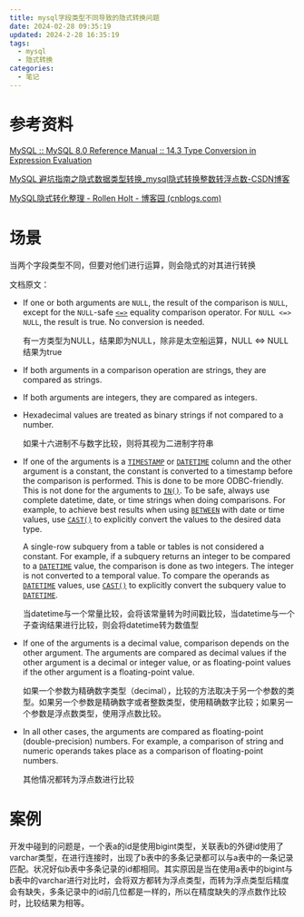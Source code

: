 ```yaml
---
title: mysql字段类型不同导致的隐式转换问题
date: 2024-02-28 09:35:19
updated: 2024-2-28 16:35:19
tags:
  - mysql
  - 隐式转换
categories:
  - 笔记
---
```


# 参考资料

[MySQL :: MySQL 8.0 Reference Manual :: 14.3 Type Conversion in Expression Evaluation](https://dev.mysql.com/doc/refman/8.0/en/type-conversion.html)

[MySQL 避坑指南之隐式数据类型转换_mysql隐式转换整数转浮点数-CSDN博客](https://blog.csdn.net/horses/article/details/118120395)

[MySQL隐式转化整理 - Rollen Holt - 博客园 (cnblogs.com)](https://www.cnblogs.com/rollenholt/p/5442825.html)

# 场景

当两个字段类型不同，但要对他们进行运算，则会隐式的对其进行转换

文档原文：

- If one or both arguments are `NULL`, the result of the comparison is `NULL`, except for the `NULL`-safe [`<=>`](https://dev.mysql.com/doc/refman/8.0/en/comparison-operators.html#operator_equal-to) equality comparison operator. For `NULL <=> NULL`, the result is true. No conversion is needed.

    有一方类型为NULL，结果即为NULL，除非是太空船运算，NULL \<=\> NULL结果为true

- If both arguments in a comparison operation are strings, they are compared as strings.

- If both arguments are integers, they are compared as integers.

- Hexadecimal values are treated as binary strings if not compared to a number.

    如果十六进制不与数字比较，则将其视为二进制字符串

- If one of the arguments is a [`TIMESTAMP`](https://dev.mysql.com/doc/refman/8.0/en/datetime.html) or [`DATETIME`](https://dev.mysql.com/doc/refman/8.0/en/datetime.html) column and the other argument is a constant, the constant is converted to a timestamp before the comparison is performed. This is done to be more ODBC-friendly. This is not done for the arguments to [`IN()`](https://dev.mysql.com/doc/refman/8.0/en/comparison-operators.html#operator_in). To be safe, always use complete datetime, date, or time strings when doing comparisons. For example, to achieve best results when using [`BETWEEN`](https://dev.mysql.com/doc/refman/8.0/en/comparison-operators.html#operator_between) with date or time values, use [`CAST()`](https://dev.mysql.com/doc/refman/8.0/en/cast-functions.html#function_cast) to explicitly convert the values to the desired data type.

    A single-row subquery from a table or tables is not considered a constant. For example, if a subquery returns an integer to be compared to a [`DATETIME`](https://dev.mysql.com/doc/refman/8.0/en/datetime.html) value, the comparison is done as two integers. The integer is not converted to a temporal value. To compare the operands as [`DATETIME`](https://dev.mysql.com/doc/refman/8.0/en/datetime.html) values, use [`CAST()`](https://dev.mysql.com/doc/refman/8.0/en/cast-functions.html#function_cast) to explicitly convert the subquery value to [`DATETIME`](https://dev.mysql.com/doc/refman/8.0/en/datetime.html).

    当datetime与一个常量比较，会将该常量转为时间戳比较，当datetime与一个子查询结果进行比较，则会将datetime转为数值型

- If one of the arguments is a decimal value, comparison depends on the other argument. The arguments are compared as decimal values if the other argument is a decimal or integer value, or as floating-point values if the other argument is a floating-point value.

    如果一个参数为精确数字类型（decimal），比较的方法取决于另一个参数的类型。如果另一个参数是精确数字或者整数类型，使用精确数字比较；如果另一个参数是浮点数类型，使用浮点数比较。

- In all other cases, the arguments are compared as floating-point (double-precision) numbers. For example, a comparison of string and numeric operands takes place as a comparison of floating-point numbers.

    其他情况都转为浮点数进行比较

# 案例

开发中碰到的问题是，一个表a的id是使用bigint类型，关联表b的外键id使用了varchar类型，在进行连接时，出现了b表中的多条记录都可以与a表中的一条记录匹配。状况好似b表中多条记录的id都相同。其实原因是当在使用a表中的bigint与b表中的varchar进行对比时，会将双方都转为浮点类型，而转为浮点类型后精度会有缺失，多条记录中的id前几位都是一样的，所以在精度缺失的浮点数作比较时，比较结果为相等。
